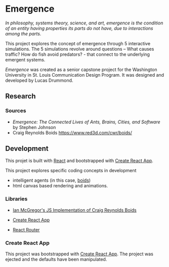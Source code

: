 
# Emergence

*In philosophy, systems theory, science, and art, emergence is the condition of an entity having properties its parts do not have, due to interactions among the parts.*

This project explores the concept of emergence through 5 interactive simulations. The 5 simulations revolve around questions – What causes traffic? How do fish avoid predators? - that connect to the underlying emergent systems. 

*Emergence* was created as a senior capstone project for the Washington University in St. Louis Communication Design Program. It was designed and developed by Lucas Drummond.

## Research

### Sources

- *Emergence: The Connected Lives of Ants, Brains, Cities, and Software* by Stephen Johnson
- Craig Reynolds Boids
https://www.red3d.com/cwr/boids/

## Development

This projet is built with [React](https://reactjs.org/) and bootstrapped with [Create React App](https://github.com/ianmcgregor/boid). 

This project explores specific coding concepts in development

- intelligent agents (in this case, [boids](https://www.red3d.com/cwr/boids/))
- html canvas based rendering and animations. 

### Libraries

- [Ian McGregor's JS Implementation of Craig Reynolds Boids](https://github.com/ianmcgregor/boid)

- [Create React App](https://github.com/facebook/create-react-app)

- [React Router](https://github.com/ReactTraining/react-router)

### Create React App

This project was bootstrapped with [Create React App](https://github.com/facebook/create-react-app).
The project was ejected and the defaults have been manipulated.